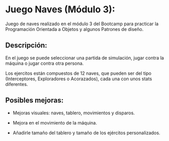 # Juego Naves (Módulo 3):

Juego de naves realizado en el módulo 3 del Bootcamp para practicar la Programación Orientada a Objetos y algunos Patrones de diseño.

## Descripción:

En el juego se puede seleccionar una partida de simulación, jugar contra la máquina o jugar contra otra persona.

Los ejercitos están compuestos de 12 naves, que pueden ser del tipo (Interceptores, Exploradores o Acorazados), cada una con unos stats diferentes.


## Posibles mejoras:

- Mejoras visuales: naves, tablero, movimientos y disparos.

- Mejora en el movimiento de la máquina.

- Añadirle tamaño del tablero y tamaño de los ejércitos personalizados.
